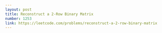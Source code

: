 ```yaml
---
layout: post
title: Reconstruct a 2-Row Binary Matrix
number: 1253
link: https://leetcode.com/problems/reconstruct-a-2-row-binary-matrix
---
```

